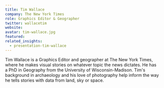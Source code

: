 ```yaml
---
title: Tim Wallace
company: The New York Times
role: Graphics Editor & Geographer
twitter: wallacetim
website: 
avatar: tim-wallace.jpg
featured:
related_insights:
  - presentation-tim-wallace
---
```

Tim Wallace is a Graphics Editor and geographer at The New York Times, where he makes visual stories on whatever topic the news dictates. He has a PhD in Geography from the University of Wisconsin-Madison. Tim's background in archaeology and his love of photography help inform the way he tells stories with data from land, sky or space.
